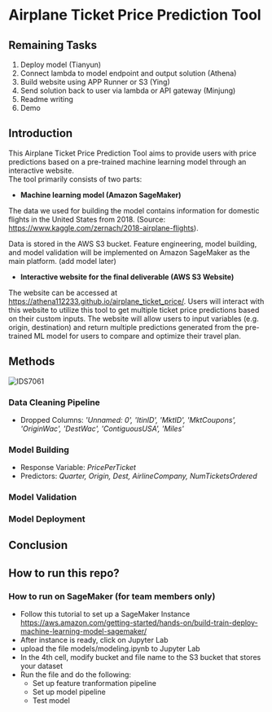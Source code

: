 # Airplane Ticket Price Prediction Tool
## Remaining Tasks
1. Deploy model (Tianyun)
2. Connect lambda to model endpoint and output solution (Athena)
3. Build website using APP Runner or S3 (Ying)
4. Send solution back to user via lambda or API gateway (Minjung)
5. Readme writing 
6. Demo


## Introduction
This Airplane Ticket Price Prediction Tool aims to provide users with price predictions based on a pre-trained machine learning model through an interactive website.  
The tool primarily consists of two parts:
* **Machine learning model (Amazon SageMaker)**

The data we used for building the model contains information for domestic flights in the United States from 2018. (Source: https://www.kaggle.com/zernach/2018-airplane-flights).

Data is stored in the AWS S3 bucket. Feature engineering, model building, and model validation will be implemented on Amazon SageMaker as the main platform. 
(add model later)
* **Interactive website for the final deliverable (AWS S3 Website)**

The website can be accessed at https://athena112233.github.io/airplane_ticket_price/.
Users will interact with this website to utilize this tool to get multiple  ticket price predictions based on their custom inputs.  The website will allow users to input variables (e.g.  origin, destination) and return multiple predictions generated from the pre-trained ML model for users to compare and optimize their travel plan.
 
## Methods
![IDS7061](https://user-images.githubusercontent.com/90014065/144720495-b60e9359-225b-4149-8365-f9d40549d3ec.png)
### Data Cleaning Pipeline
* Dropped Columns: <I>'Unnamed: 0', 'ItinID', 'MktID', 'MktCoupons', 'OriginWac', 'DestWac', 'ContiguousUSA', 'Miles'</I>
### Model Building
* Response Variable: <I>PricePerTicket</I>
* Predictors: <I>Quarter, Origin, Dest, AirlineCompany, NumTicketsOrdered</I>
### Model Validation
### Model Deployment
## Conclusion
## How to run this repo?
### How to run on SageMaker (for team members only)
* Follow this tutorial to set up a SageMaker Instance https://aws.amazon.com/getting-started/hands-on/build-train-deploy-machine-learning-model-sagemaker/
* After instance is ready, click on Jupyter Lab
* upload the file models/modeling.ipynb to Jupyter Lab
* In the 4th cell, modify bucket and file name to the S3 bucket that stores your dataset
* Run the file and do the following:
  * Set up feature tranformation pipeline
  * Set up model pipeline
  * Test model 
